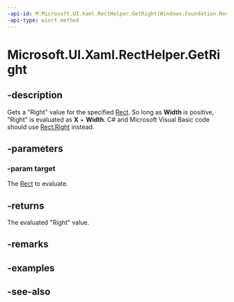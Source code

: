 ```yaml
---
-api-id: M:Microsoft.UI.Xaml.RectHelper.GetRight(Windows.Foundation.Rect)
-api-type: winrt method
---
```


<!-- Method syntax
public float GetRight(Windows.Foundation.Rect target)
-->

# Microsoft.UI.Xaml.RectHelper.GetRight

## -description

Gets a "Right" value for the specified [Rect](/uwp/api/windows.foundation.rect). So long as **Width** is positive, "Right" is evaluated as **X** + **Width**. C# and Microsoft Visual Basic code should use [Rect.Right](/dotnet/api/windows.foundation.rect.right?view=dotnet-uwp-10.0&preserve-view=true) instead.

## -parameters

### -param target

The [Rect](/uwp/api/windows.foundation.rect) to evaluate.

## -returns

The evaluated "Right" value.

## -remarks

## -examples

## -see-also
